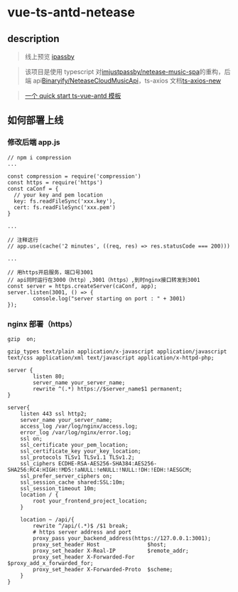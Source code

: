 # vue-ts-antd-netease

## description

> 线上预览 [ipassby](https://ipassby.cloud)

> 该项目是使用 typescript 对[imjustpassby/netease-music-spa](https://github.com/imjustpassby/netease-music-spa)的重构，后端 api[Binaryify/NeteaseCloudMusicApi](https://github.com/Binaryify/NeteaseCloudMusicApi)，ts-axios 文档[ts-axios-new](https://docs.ipassby.cloud)

> [一个 quick start ts-vue-antd 模板](https://github.com/imjustpassby/vue-ts-antd-quick-template)

## 如何部署上线

### 修改后端 app.js

```
// npm i compression
...

const compression = require('compression')
const https = require('https')
const caConf = {
  // your key and pem location
  key: fs.readFileSync('xxx.key'),
  cert: fs.readFileSync('xxx.pem')
}

...

// 注释这行
// app.use(cache('2 minutes', ((req, res) => res.statusCode === 200)))

...

// 用https开启服务，端口号3001
// api同时运行在3000（http）,3001（https）,到时nginx接口转发到3001
const server = https.createServer(caConf, app);
server.listen(3001, () => {
        console.log("server starting on port : " + 3001)
});
```

### nginx 部署（https）

```
gzip  on;

gzip_types text/plain application/x-javascript application/javascript text/css application/xml text/javascript application/x-httpd-php;

server {
        listen 80;
        server_name your_server_name;
        rewrite ^(.*) https://$server_name$1 permanent;
}

server{
    listen 443 ssl http2;
    server_name your_server_name;
    access_log /var/log/nginx/access.log;
    error_log /var/log/nginx/error.log;
    ssl on;
    ssl_certificate your_pem_location;
    ssl_certificate_key your_key_location;
    ssl_protocols TLSv1 TLSv1.1 TLSv1.2;
    ssl_ciphers ECDHE-RSA-AES256-SHA384:AES256-SHA256:RC4:HIGH:!MD5:!aNULL:!eNULL:!NULL:!DH:!EDH:!AESGCM;
    ssl_prefer_server_ciphers on;
    ssl_session_cache shared:SSL:10m;
    ssl_session_timeout 10m;
    location / {
        root your_frontend_project_location;
    }

    location ~ /api/{
        rewrite ^/api/(.*)$ /$1 break;
        # https server address and port
        proxy_pass your_backend_address(https://127.0.0.1:3001);
        proxy_set_header Host               $host;
        proxy_set_header X-Real-IP          $remote_addr;
        proxy_set_header X-Forwarded-For    $proxy_add_x_forwarded_for;
        proxy_set_header X-Forwarded-Proto  $scheme;
    }
}
```
